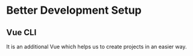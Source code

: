 # Better Development Setup

## Vue CLI

It is an additional Vue which helps us to create projects in an easier way.


